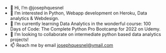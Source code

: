 - 👋 Hi, I’m @josephquesnel
- 👀 I’m interested in Python, Webapp development on Heroku, Data analytics & Webdesign. 
- 🌱 I’m currently learning Data Analytics in the wonderful course: 100 Days of Code: The Complete Python Pro Bootcamp for 2022 on Udemy.
- 💞️ I’m looking to collaborate on intermediate python based data analytics projects!
- 📫 Reach me by email josephquesnel@ymail.com

<!---
josephquesnel/josephquesnel is a ✨ special ✨ repository because its `README.md` (this file) appears on your GitHub profile.
You can click the Preview link to take a look at your changes.
--->

